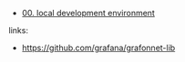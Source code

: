 - [00. local development environment](./00.local.dev.env.md)

links:
- https://github.com/grafana/grafonnet-lib
